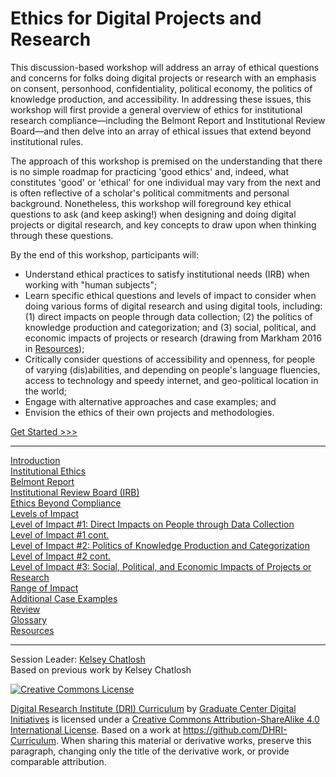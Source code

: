 
# Ethics for Digital Projects and Research 

This discussion-based workshop will address an array of ethical questions and concerns for folks doing digital projects or research with an emphasis on consent, personhood, confidentiality, political economy, the politics of knowledge production, and accessibility. In addressing these issues, this workshop will first provide a general overview of ethics for institutional research compliance—including the Belmont Report and Institutional Review Board—and then delve into an array of ethical issues that extend beyond institutional rules.

The approach of this workshop is premised on the understanding that there is no simple roadmap for practicing 'good ethics' and, indeed, what constitutes 'good' or 'ethical' for one individual may vary from the next and is often reflective of a scholar's political commitments and personal background.  Nonetheless, this workshop will foreground key ethical questions to ask (and keep asking!) when designing and doing digital projects or digital research, and key concepts to draw upon when thinking through these questions.

By the end of this workshop, participants will:

- Understand ethical practices to satisfy institutional needs (IRB) when working with "human subjects";
- Learn specific ethical questions and levels of impact to consider when doing various forms of digital research and using digital tools, including: (1) direct impacts on people through data collection; (2) the politics of knowledge production and categorization; and (3) social, political, and economic impacts of projects or research (drawing from Markham 2016 in [Resources](sections/resources.md));
- Critically consider questions of accessibility and openness, for people of varying (dis)abilities, and depending on people's language fluencies, access to technology and speedy internet, and geo-political location in the world; 
- Engage with alternative approaches and case examples; and
- Envision the ethics of their own projects and methodologies.

[Get Started >>>](sections/introduction.md)

-----

[Introduction](sections/introduction.md)  
[Institutional Ethics](sections/institutional.md)  
[Belmont Report](sections/belmont.md)  
[Institutional Review Board (IRB)](sections/irb.md)  
[Ethics Beyond Compliance](sections/beyond.md)  
[Levels of Impact](sections/levelsimpact.md)  
[Level of Impact #1: Direct Impacts on People through Data Collection](sections/impact1.md)  
[Level of Impact #1 cont.](sections/impact1cont.md)  
[Level of Impact #2: Politics of Knowledge Production and Categorization](sections/impact2.md)  
[Level of Impact #2 cont.](sections/impact2cont.md)  
[Level of Impact #3: Social, Political, and Economic Impacts of Projects or Research](sections/impact3.md)  
[Range of Impact](sections/range.md)  
[Additional Case Examples](sections/cases.md)  
[Review](sections/review.md)  
[Glossary](sections/glossary.md)  
[Resources](sections/resources.md)  

-----

Session Leader: [Kelsey Chatlosh](https://commons.gc.cuny.edu/members/kelseychatlosh/)  
Based on previous work by Kelsey Chatlosh  

[![Creative Commons License](https://i.creativecommons.org/l/by-sa/4.0/88x31.png)](http://creativecommons.org/licenses/by-sa/4.0/)

[Digital Research Institute (DRI) Curriculum](http://purl.org/dc/terms/) by [Graduate Center Digital Initiatives](https://gcdi.commons.gc.cuny.edu/) is licensed under a [Creative Commons Attribution-ShareAlike 4.0 International License](http://creativecommons.org/licenses/by-sa/4.0/). Based on a work at <https://github.com/DHRI-Curriculum>. When sharing this material or derivative works, preserve this paragraph, changing only the title of the derivative work, or provide comparable attribution.
